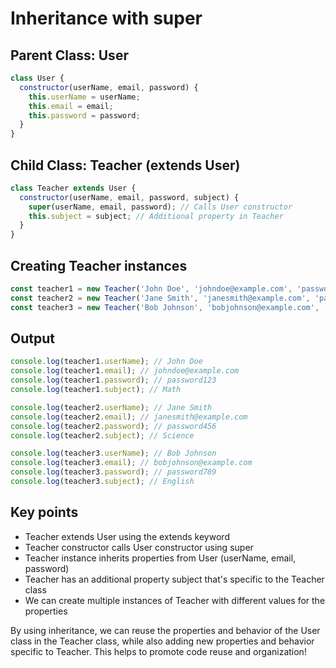 Inheritance with super
======================

Parent Class: User
-------------------
```javascript
class User {
  constructor(userName, email, password) {
    this.userName = userName;
    this.email = email;
    this.password = password;
  }
}
```

Child Class: Teacher (extends User)
-----------------------------------
```javascript
class Teacher extends User {
  constructor(userName, email, password, subject) {
    super(userName, email, password); // Calls User constructor
    this.subject = subject; // Additional property in Teacher
  }
}
```

Creating Teacher instances
-------------------------
```javascript
const teacher1 = new Teacher('John Doe', 'johndoe@example.com', 'password123', 'Math');
const teacher2 = new Teacher('Jane Smith', 'janesmith@example.com', 'password456', 'Science');
const teacher3 = new Teacher('Bob Johnson', 'bobjohnson@example.com', 'password789', 'English');
```
Output
------
```javascript
console.log(teacher1.userName); // John Doe
console.log(teacher1.email); // johndoe@example.com
console.log(teacher1.password); // password123
console.log(teacher1.subject); // Math

console.log(teacher2.userName); // Jane Smith
console.log(teacher2.email); // janesmith@example.com
console.log(teacher2.password); // password456
console.log(teacher2.subject); // Science

console.log(teacher3.userName); // Bob Johnson
console.log(teacher3.email); // bobjohnson@example.com
console.log(teacher3.password); // password789
console.log(teacher3.subject); // English
```

Key points
-----------

* Teacher extends User using the extends keyword
* Teacher constructor calls User constructor using super
* Teacher instance inherits properties from User (userName, email, password)
* Teacher has an additional property subject that's specific to the Teacher class
* We can create multiple instances of Teacher with different values for the properties

By using inheritance, we can reuse the properties and behavior of the User class in the Teacher class, while also adding new properties and behavior specific to Teacher. This helps to promote code reuse and organization!
